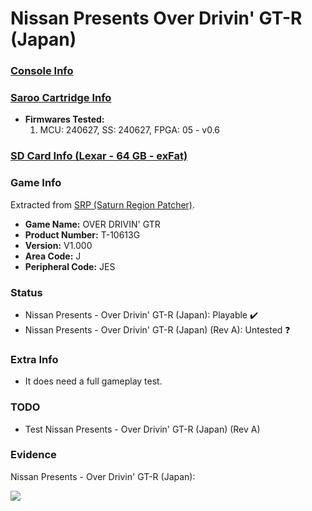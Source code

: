# Nissan Presents Over Drivin' GT-R (Japan)

### [Console Info](../../../../Info/Consoles/VA13/README.md)

### [Saroo Cartridge Info](../../../../Info/Cartridges/RetroGameParadiseStore/1.32F/README.md)

- <b>Firmwares Tested:</b>
  1. MCU: 240627, SS: 240627, FPGA: 05 - v0.6

### [SD Card Info (Lexar - 64 GB - exFat)](../../../../Info/SdCards/Lexar/64GB/exfat/README.md)

### Game Info

Extracted from [SRP (Saturn Region Patcher)](https://segaxtreme.net/resources/saturn-region-patcher.81/download).

- <b>Game Name:</b> OVER DRIVIN' GTR
- <b>Product Number:</b> T-10613G
- <b>Version:</b> V1.000
- <b>Area Code:</b> J
- <b>Peripheral Code:</b> JES

### Status

- Nissan Presents - Over Drivin' GT-R (Japan): Playable :heavy_check_mark:
- Nissan Presents - Over Drivin' GT-R (Japan) (Rev A): Untested :question:

### Extra Info

- It does need a full gameplay test.

### TODO

- Test Nissan Presents - Over Drivin' GT-R (Japan) (Rev A)

### Evidence

Nissan Presents - Over Drivin' GT-R (Japan):

[![](https://img.youtube.com/vi/PHKl0cHG9lU/0.jpg)](https://www.youtube.com/watch?v=PHKl0cHG9lU)
